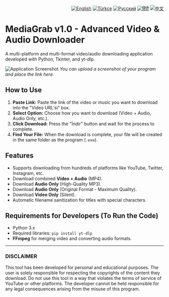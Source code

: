 <p align="right">
<a href="README.md"><img src="https://flagcdn.com/w20/gb.png" alt="English"></a>
<a href="README.tr.md"><img src="https://flagcdn.com/w20/tr.png" alt="Türkçe"></a>
<a href="README.ru.md"><img src="https://flagcdn.com/w20/ru.png" alt="Русский"></a>
<a href="README.hi.md"><img src="https://flagcdn.com/w20/in.png" alt="हिंदी"></a>
<a href="README.zh.md"><img src="https://flagcdn.com/w20/cn.png" alt="中文"></a>
</p>

# MediaGrab v1.0 - Advanced Video & Audio Downloader

A multi-platform and multi-format video/audio downloading application developed with Python, Tkinter, and yt-dlp.

![Application Screenshot](https://i.imgur.com/your-screenshot-url.png)
_You can upload a screenshot of your program and place the link here._

## How to Use

1.  **Paste Link:** Paste the link of the video or music you want to download into the "Video URL'si" box.
2.  **Select Option:** Choose how you want to download (Video + Audio, Audio Only, etc.).
3.  **Click Download:** Press the "İndir" button and wait for the process to complete.
4.  **Find Your File:** When the download is complete, your file will be created in the same folder as the program (`.exe`).

## Features

-   Supports downloading from hundreds of platforms like YouTube, Twitter, Instagram, etc.
-   Download combined **Video + Audio** (MP4).
-   Download **Audio Only** (High-Quality MP3).
-   Download **Audio Only** (Original Format - Maximum Quality).
-   Download **Video Only** (Silent).
-   Automatic filename sanitization for titles with special characters.

## Requirements for Developers (To Run the Code)

-   Python 3.x
-   Required libraries: `pip install yt-dlp`
-   **FFmpeg** for merging video and converting audio formats.

---

### DISCLAIMER

This tool has been developed for personal and educational purposes. The user is solely responsible for respecting the copyrights of the content they download. Do not use this tool in a way that violates the terms of service of YouTube or other platforms. The developer cannot be held responsible for any legal consequences arising from the misuse of this program.